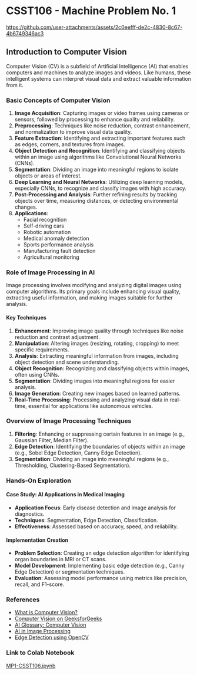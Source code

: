 # CSST106 - Machine Problem No. 1





https://github.com/user-attachments/assets/2c0eefff-de2c-4830-8c67-4b6749346ac3




## Introduction to Computer Vision

Computer Vision (CV) is a subfield of Artificial Intelligence (AI) that enables computers and machines to analyze images and videos. Like humans, these intelligent systems can interpret visual data and extract valuable information from it.

### Basic Concepts of Computer Vision

1. **Image Acquisition**: Capturing images or video frames using cameras or sensors, followed by processing to enhance quality and reliability.
2. **Preprocessing**: Techniques like noise reduction, contrast enhancement, and normalization to improve visual data quality.
3. **Feature Extraction**: Identifying and extracting important features such as edges, corners, and textures from images.
4. **Object Detection and Recognition**: Identifying and classifying objects within an image using algorithms like Convolutional Neural Networks (CNNs).
5. **Segmentation**: Dividing an image into meaningful regions to isolate objects or areas of interest.
6. **Deep Learning and Neural Networks**: Utilizing deep learning models, especially CNNs, to recognize and classify images with high accuracy.
7. **Post-Processing and Analysis**: Further refining results by tracking objects over time, measuring distances, or detecting environmental changes.
8. **Applications**:
    - Facial recognition
    - Self-driving cars
    - Robotic automation
    - Medical anomaly detection
    - Sports performance analysis
    - Manufacturing fault detection
    - Agricultural monitoring

### Role of Image Processing in AI

Image processing involves modifying and analyzing digital images using computer algorithms. Its primary goals include enhancing visual quality, extracting useful information, and making images suitable for further analysis.

#### Key Techniques

1. **Enhancement**: Improving image quality through techniques like noise reduction and contrast adjustment.
2. **Manipulation**: Altering images (resizing, rotating, cropping) to meet specific requirements.
3. **Analysis**: Extracting meaningful information from images, including object detection and scene understanding.
4. **Object Recognition**: Recognizing and classifying objects within images, often using CNNs.
5. **Segmentation**: Dividing images into meaningful regions for easier analysis.
6. **Image Generation**: Creating new images based on learned patterns.
7. **Real-Time Processing**: Processing and analyzing visual data in real-time, essential for applications like autonomous vehicles.

### Overview of Image Processing Techniques

1. **Filtering**: Enhancing or suppressing certain features in an image (e.g., Gaussian Filter, Median Filter).
2. **Edge Detection**: Identifying the boundaries of objects within an image (e.g., Sobel Edge Detection, Canny Edge Detection).
3. **Segmentation**: Dividing an image into meaningful regions (e.g., Thresholding, Clustering-Based Segmentation).

### Hands-On Exploration

#### Case Study: AI Applications in Medical Imaging

- **Application Focus**: Early disease detection and image analysis for diagnostics.
- **Techniques**: Segmentation, Edge Detection, Classification.
- **Effectiveness**: Assessed based on accuracy, speed, and reliability.

#### Implementation Creation

- **Problem Selection**: Creating an edge detection algorithm for identifying organ boundaries in MRI or CT scans.
- **Model Development**: Implementing basic edge detection (e.g., Canny Edge Detection) or segmentation techniques.
- **Evaluation**: Assessing model performance using metrics like precision, recall, and F1-score.

### References

- [What is Computer Vision?](https://opencv.org/blog/what-is-computer-vision/)
- [Computer Vision on GeeksforGeeks](https://www.geeksforgeeks.org/computer-vision/)
- [AI Glossary: Computer Vision](https://www.allaboutai.com/ai-glossary/computer-vision/)
- [AI in Image Processing](https://www.geeksforgeeks.org/ai-in-image-processing/)
- [Edge Detection using OpenCV](https://learnopencv.com/edge-detection-using-opencv/)

### Link to Colab Notebook

[MP1-CSST106.ipynb](your-colab-link-here)
